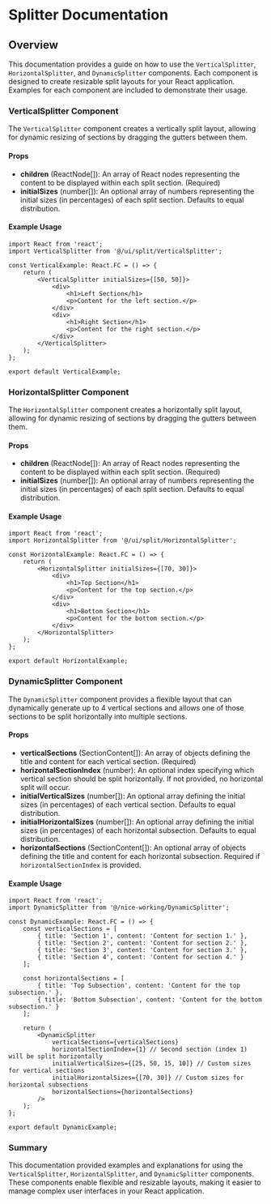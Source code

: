 # Splitter Documentation

## Overview

This documentation provides a guide on how to use the `VerticalSplitter`, `HorizontalSplitter`, and `DynamicSplitter` components. Each component is designed to create resizable split layouts for your React application. Examples for each component are included to demonstrate their usage.

### VerticalSplitter Component

The `VerticalSplitter` component creates a vertically split layout, allowing for dynamic resizing of sections by dragging the gutters between them.

#### Props

- **children** (ReactNode[]): An array of React nodes representing the content to be displayed within each split section. (Required)
- **initialSizes** (number[]): An optional array of numbers representing the initial sizes (in percentages) of each split section. Defaults to equal distribution.

#### Example Usage

```tsx
import React from 'react';
import VerticalSplitter from '@/ui/split/VerticalSplitter';

const VerticalExample: React.FC = () => {
    return (
        <VerticalSplitter initialSizes={[50, 50]}>
            <div>
                <h1>Left Section</h1>
                <p>Content for the left section.</p>
            </div>
            <div>
                <h1>Right Section</h1>
                <p>Content for the right section.</p>
            </div>
        </VerticalSplitter>
    );
};

export default VerticalExample;
```

### HorizontalSplitter Component

The `HorizontalSplitter` component creates a horizontally split layout, allowing for dynamic resizing of sections by dragging the gutters between them.

#### Props

- **children** (ReactNode[]): An array of React nodes representing the content to be displayed within each split section. (Required)
- **initialSizes** (number[]): An optional array of numbers representing the initial sizes (in percentages) of each split section. Defaults to equal distribution.

#### Example Usage

```tsx
import React from 'react';
import HorizontalSplitter from '@/ui/split/HorizontalSplitter';

const HorizontalExample: React.FC = () => {
    return (
        <HorizontalSplitter initialSizes={[70, 30]}>
            <div>
                <h1>Top Section</h1>
                <p>Content for the top section.</p>
            </div>
            <div>
                <h1>Bottom Section</h1>
                <p>Content for the bottom section.</p>
            </div>
        </HorizontalSplitter>
    );
};

export default HorizontalExample;
```

### DynamicSplitter Component

The `DynamicSplitter` component provides a flexible layout that can dynamically generate up to 4 vertical sections and allows one of those sections to be split horizontally into multiple sections.

#### Props

- **verticalSections** (SectionContent[]): An array of objects defining the title and content for each vertical section. (Required)
- **horizontalSectionIndex** (number): An optional index specifying which vertical section should be split horizontally. If not provided, no horizontal split will occur.
- **initialVerticalSizes** (number[]): An optional array defining the initial sizes (in percentages) of each vertical section. Defaults to equal distribution.
- **initialHorizontalSizes** (number[]): An optional array defining the initial sizes (in percentages) of each horizontal subsection. Defaults to equal distribution.
- **horizontalSections** (SectionContent[]): An optional array of objects defining the title and content for each horizontal subsection. Required if `horizontalSectionIndex` is provided.

#### Example Usage

```tsx
import React from 'react';
import DynamicSplitter from '@/nice-working/DynamicSplitter';

const DynamicExample: React.FC = () => {
    const verticalSections = [
        { title: 'Section 1', content: 'Content for section 1.' },
        { title: 'Section 2', content: 'Content for section 2.' },
        { title: 'Section 3', content: 'Content for section 3.' },
        { title: 'Section 4', content: 'Content for section 4.' }
    ];

    const horizontalSections = [
        { title: 'Top Subsection', content: 'Content for the top subsection.' },
        { title: 'Bottom Subsection', content: 'Content for the bottom subsection.' }
    ];

    return (
        <DynamicSplitter
            verticalSections={verticalSections}
            horizontalSectionIndex={1} // Second section (index 1) will be split horizontally
            initialVerticalSizes={[25, 50, 15, 10]} // Custom sizes for vertical sections
            initialHorizontalSizes={[70, 30]} // Custom sizes for horizontal subsections
            horizontalSections={horizontalSections}
        />
    );
};

export default DynamicExample;
```

### Summary

This documentation provided examples and explanations for using the `VerticalSplitter`, `HorizontalSplitter`, and `DynamicSplitter` components. These components enable flexible and resizable layouts, making it easier to manage complex user interfaces in your React application.
